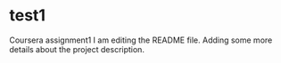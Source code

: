 # test1
Coursera assignment1
I am editing the README file. Adding some more details about the project description.

